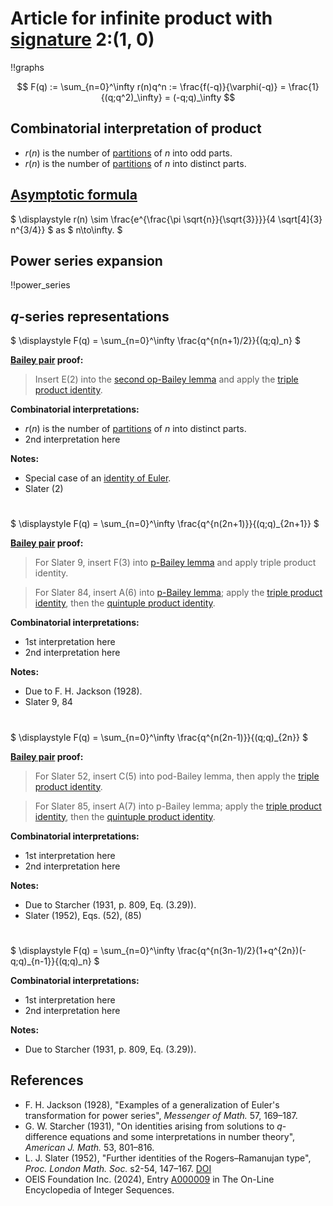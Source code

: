 # Article for infinite product with [signature](../product_signature.html) 2:(1, 0)

!!graphs

$$ F(q) := \sum_{n=0}^\infty r(n)q^n := \frac{f(-q)}{\varphi(-q)} = \frac{1}{(q;q^2)_\infty} = (-q;q)_\infty $$

## Combinatorial interpretation of product

- $r(n)$ is the number of [partitions](../partitions.html#integer_partitions) of $n$ into odd parts.
- $r(n)$ is the number of [partitions](../partitions.html#integer_partitions) of $n$ into distinct parts.

## [Asymptotic formula](../asymptotics.html)

$ \displaystyle r(n) \sim \frac{e^{\frac{\pi  \sqrt{n}}{\sqrt{3}}}}{4 \sqrt[4]{3} n^{3/4}} $ as $ n\to\infty. $

## Power series expansion

!!power_series

## $q$-series representations

$ \displaystyle F(q) = \sum_{n=0}^\infty \frac{q^{n(n+1)/2}}{(q;q)_n} $

**[Bailey pair](../Bailey_pairs.html) proof:**
> Insert E(2) into the [second op-Bailey lemma](../bailey_pairs.html#2nd_op_Bailey_lemma) and apply the [triple product identity](../q-series.html#triple_product).

**Combinatorial interpretations:**
- $r(n)$ is the number of [partitions](../partitions.html#integer_partitions) of $n$ into distinct parts.
- 2nd interpretation here
    
**Notes:**
- Special case of an [identity of Euler](../fundamental_q-hypergeometric_sums.html#Euler_id).
- Slater (2)

#

$ \displaystyle F(q) = \sum_{n=0}^\infty \frac{q^{n(2n+1)}}{(q;q)_{2n+1}} $


**[Bailey pair](../Bailey_pairs.html) proof:**
> For Slater 9, insert F(3) into [p-Bailey lemma](../bailey_pairs.html#p_Bailey_lemma) and apply triple product identity.

> For Slater 84, insert A(6) into [p-Bailey lemma](../bailey_pairs.html#p_Bailey_lemma); apply the [triple product identity](../q-series.html#triple_product), then the [quintuple product identity](../q-series.html#quintuple_product).

**Combinatorial interpretations:**
- 1st interpretation here
- 2nd interpretation here
    
**Notes:**
- Due to F. H. Jackson (1928).
- Slater 9, 84

#

$ \displaystyle F(q) = \sum_{n=0}^\infty \frac{q^{n(2n-1)}}{(q;q)_{2n}} $

**[Bailey pair](../Bailey_pairs.html) proof:**
> For Slater 52, insert C(5) into pod-Bailey lemma, then apply the [triple product identity](../q-series.html#triple_product).

> For Slater 85, insert A(7) into p-Bailey lemma; apply the [triple product identity](../q-series.html#triple_product), then
         the [quintuple product identity](../q-series.html#quintuple_product).

**Combinatorial interpretations:**
- 1st interpretation here
- 2nd interpretation here
    
**Notes:**
- Due to Starcher (1931, p. 809, Eq. (3.29)).
- Slater (1952), Eqs. (52), (85)

#

$ \displaystyle F(q) = \sum_{n=0}^\infty \frac{q^{n(3n-1)/2}(1+q^{2n})(-q;q)_{n-1}}{(q;q)_n} $

**Combinatorial interpretations:**
- 1st interpretation here
- 2nd interpretation here
    
**Notes:**
- Due to Starcher (1931, p. 809, Eq. (3.29)).
    
## References
- F. H. Jackson (1928), "Examples of a generalization of Euler's transformation for power series", *Messenger of Math.* 57, 169–187.
- G. W. Starcher (1931), "On identities arising from solutions to $q$-difference equations and some interpretations in number theory", *American J. Math.* 53, 801–816.
- L. J. Slater (1952), "Further identities of the Rogers–Ramanujan type", *Proc. London Math. Soc.* s2-54, 147–167. [DOI](https://doi.org/10.1112/plms/s2-54.2.147)
- OEIS Foundation Inc. (2024), Entry [A000009](https://oeis.org/A000009) in The On-Line Encyclopedia of Integer Sequences.
